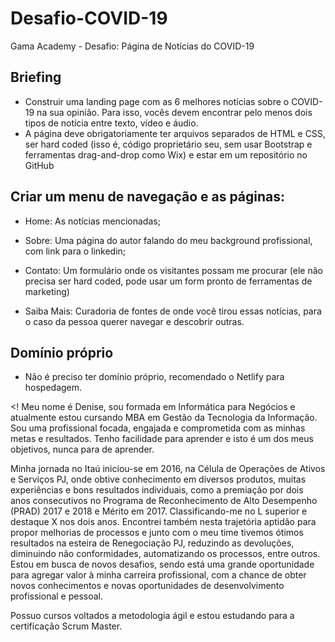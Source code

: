 # Desafio-COVID-19
Gama Academy - Desafio: Página de Notícias do COVID-19

## Briefing
- Construir uma landing page com as 6 melhores notícias sobre o COVID-19 na sua opinião. 
  Para isso, vocês devem encontrar pelo menos dois tipos de notícia entre texto, vídeo e áudio.
- A página deve obrigatoriamente ter arquivos separados de HTML e CSS, ser hard coded 
  (isso é, código proprietário seu, sem usar Bootstrap e ferramentas drag-and-drop como Wix) e estar em um repositório no GitHub

## Criar um menu de navegação e as páginas:

- Home: As notícias mencionadas;

- Sobre: Uma página do autor falando do meu background profissional, com link para o linkedin;

- Contato: Um formulário onde os visitantes possam me procurar (ele não precisa ser hard coded, pode usar um form pronto de ferramentas de marketing)

- Saiba Mais: Curadoria de fontes de onde você tirou essas notícias, para o caso da pessoa querer navegar e descobrir outras.

## Domínio próprio 

- Não é preciso ter domínio próprio, recomendado o Netlify para hospedagem.

<! Meu nome é Denise, sou formada em Informática para Negócios e atualmente estou cursando MBA em Gestão da Tecnologia da Informação.
Sou uma profissional focada, engajada e comprometida com as minhas metas e resultados. 
Tenho facilidade para aprender e isto é um dos meus objetivos, nunca para de aprender.

Minha jornada no Itaú iniciou-se em 2016, na Célula de Operações de Ativos e Serviços PJ, onde obtive conhecimento em diversos produtos, muitas experiências e bons resultados individuais, como a premiação por dois anos consecutivos no Programa de Reconhecimento de Alto Desempenho (PRAD) 2017 e 2018 e Mérito em 2017. Classificando-me no L superior e destaque X nos dois anos. Encontrei também nesta trajetória aptidão para propor melhorias de processos e junto com o meu time tivemos ótimos resultados na esteira de Renegociação PJ, reduzindo as devoluções, diminuindo não conformidades, automatizando os processos,  entre outros.
Estou em busca de novos desafios, sendo está uma grande oportunidade para agregar valor à minha carreira profissional, com a chance de obter novos conhecimentos e novas oportunidades de desenvolvimento profissional e pessoal.

Possuo cursos voltados a metodologia ágil e estou estudando para a certificação Scrum Master. 


